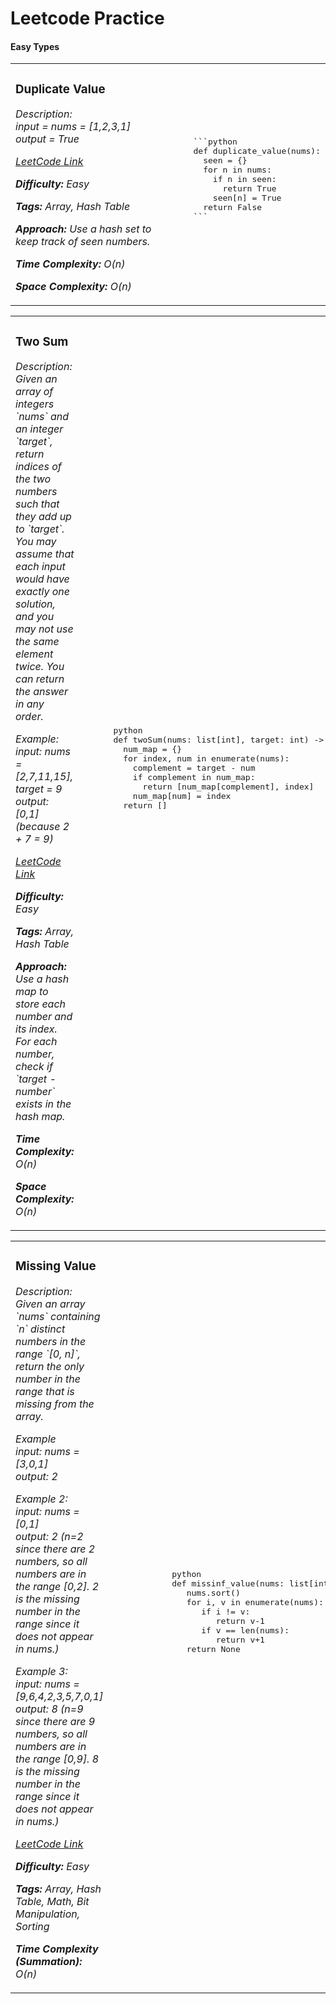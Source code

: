 # Leetcode Practice

<h4>Easy Types</h4>

<table>
  <tr>
    <td width="50%">
      <h3>Duplicate Value</h3>
      <p><i>Description: <br>
        input = nums = [1,2,3,1]<br>
        output =  True
      </p>
      <p><a href="[https://leetcode.com/problems/contains-duplicate/](https://leetcode.com/problems/contains-duplicate/)">LeetCode Link</a></p>
      <p><strong>Difficulty:</strong> Easy</p>
      <p><strong>Tags:</strong> Array, Hash Table</p>
      <p><strong>Approach:</strong> Use a hash set to keep track of seen numbers.</p>
      <p><strong>Time Complexity:</strong> O(n)</p>
      <p><strong>Space Complexity:</strong> O(n)</p>
    </td>
    <td>
      <pre>
      ```python
      def duplicate_value(nums):
        seen = {}
        for n in nums:
          if n in seen:
            return True
          seen[n] = True
        return False
      ```
      </pre>
    </td>
  </tr>
</table>
<table>
  <tr>
    <td width="50%">
      <h3>Two Sum</h3>
      <p><i>Description: <br>
        Given an array of integers `nums` and an integer `target`, return indices of the two numbers such that they add up to `target`.
        You may assume that each input would have exactly one solution, and you may not use the same element twice.
        You can return the answer in any order.
      </p>
      <p><i>Example: <br>
        input: nums = [2,7,11,15], target = 9<br>
        output: [0,1] (because 2 + 7 = 9)
      </p>
      <p><a href="https://leetcode.com/problems/two-sum/">LeetCode Link</a></p>
      <p><strong>Difficulty:</strong> Easy</p>
      <p><strong>Tags:</strong> Array, Hash Table</p>
      <p><strong>Approach:</strong> Use a hash map to store each number and its index. For each number, check if `target - number` exists in the hash map.</p>
      <p><strong>Time Complexity:</strong> O(n)</p>
      <p><strong>Space Complexity:</strong> O(n)</p>
    </td>
    <td>
      <pre>
      python
      def twoSum(nums: list[int], target: int) -> list[int]:
        num_map = {}
        for index, num in enumerate(nums):
          complement = target - num
          if complement in num_map:
            return [num_map[complement], index]
          num_map[num] = index
        return [] 
      </pre>
    </td>
  </tr>
</table>
<table>
  <tr>
    <td width=50%>
      <h3>Missing Value</h3>
      <p><i>Description: <br>
        Given an array `nums` containing `n` distinct numbers in the range `[0, n]`, return the only number in the range that is missing from the array.
      </p>
        <p><i>Example <br>
        input: nums = [3,0,1] <br>
        output: 2
        </p>
          <p><i>Example 2: <br>
        input: nums = [0,1]<br>
        output: 2 (n=2 since there are 2 numbers, so all numbers are in the range [0,2]. 2 is the missing number in the range since it does not appear in nums.)
      </p>
      <p><i>Example 3: <br>
        input: nums = [9,6,4,2,3,5,7,0,1]<br>
        output: 8 (n=9 since there are 9 numbers, so all numbers are in the range [0,9]. 8 is the missing number in the range since it does not appear in nums.)
      </p>
        <p><a href="https://leetcode.com/problems/missing-number/">LeetCode Link</a></p>
      <p><strong>Difficulty:</strong> Easy</p>
      <p><strong>Tags:</strong> Array, Hash Table, Math, Bit Manipulation, Sorting</p>
      
   <p><strong>Time Complexity (Summation):</strong> O(n)</p>
    
  </td>
        <td>
          <pre>
            python
            def missinf_value(nums: list[int]) -> int:
               nums.sort()
               for i, v in enumerate(nums):
                  if i != v:
                     return v-1
                  if v == len(nums):
                     return v+1
               return None
          </pre>
        </td>
  </tr>
  
</table>
